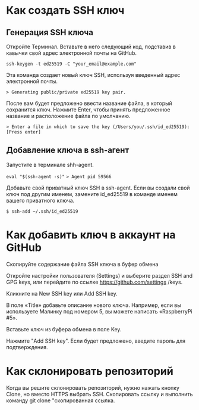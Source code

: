 # Как создать SSH ключ

## Генерация SSH ключа

Откройте Терминал. Вставьте в него следующий код, подставив в кавычки свой адрес электронной почты на GitHub.

`ssh-keygen -t ed25519 -C "your_email@example.com"`

Эта команда создает новый ключ SSH, используя введенный адрес электронной почты.

`> Generating public/private ed25519 key pair.`

После вам будет предложено ввести название файла, в который сохранится ключ. Нажмите Enter, чтобы принять предложенное название и расположение файла по умолчанию.

`> Enter a file in which to save the key (/Users/you/.ssh/id_ed25519): [Press enter]`

## Добавление ключа в ssh-агент

Запустите в терминале shh-agent.

`eval "$(ssh-agent -s)"`
`> Agent pid 59566`

Добавьте свой приватный ключ SSH в ssh-agent. Если вы создали свой ключ под другим именем, замените id_ed25519 в команде именем вашего
приватного ключа.

`$ ssh-add ~/.ssh/id_ed25519`

# Как добавить ключ в аккаунт на GitHub

Скопируйте содержание файла SSH ключа в буфер обмена

Откройте настройки пользователя (Settings) и выберите раздел SSH and GPG keys, или перейдите по ссылке https://github.com/settings
/keys. 

Кликните на New SSH key или Add SSH key.

В поле «Title» добавьте описание нового ключа. Например, если вы используете Малинку под номером 5, вы можете написать
«RaspberryPi #5».

Вставьте ключ из буфера обмена в поле Key.

Нажмите "Add SSH key". Если будет предложено, введите пароль для подтверждения.

# Как склонировать репозиторий

Когда вы решите склонировать репозиторий, нужно нажать кнопку Clone, но вместо HTTPS выбрать SSH. Скопировать ссылку и выполнить
команду git clone "скопированная ссылка.